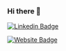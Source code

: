 ### Hi there 👋

[![Linkedin Badge](https://img.shields.io/badge/-ShoebSiddique-blue?style=flat-square&logo=Linkedin&logoColor=white&link=https://www.linkedin.com/in/siddiquishoeb/)](https://www.linkedin.com/in/aakash-handa-01629954/)

[![Website Badge](https://img.shields.io/badge/StackOverflow-ShoebSiddique-yellow)](https://stackoverflow.com/users/5089622/shoeb-siddique)

<!--
**ShoebSiddique/ShoebSiddique** is a ✨ _special_ ✨ repository because its `README.md` (this file) appears on your GitHub profile.

Here are some ideas to get you started:

- 🔭 I’m currently working on ...
- 🌱 I’m currently learning ...
- 👯 I’m looking to collaborate on ...
- 🤔 I’m looking for help with ...
- 💬 Ask me about ...
- 📫 How to reach me: ...
- 😄 Pronouns: ...
- ⚡ Fun fact: ...
-->
